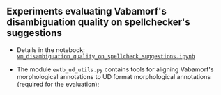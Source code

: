 ## Experiments evaluating Vabamorf's disambiguation quality on spellchecker's suggestions

* Details in the notebook: [`vm_disambiguation_quality_on_spellcheck_suggestions.ipynb`](vm_disambiguation_quality_on_spellcheck_suggestions.ipynb)

* The module `ewtb_ud_utils.py` contains tools for aligning Vabamorf's morphological annotations to UD format morphological annotations (required for the evaluation);

